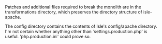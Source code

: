 Patches and additional files required to break the monolith are in the transformations directory, which preserves the directory structure of isle-apache.

The config directory contains the contents of Isle's config/apache directory. I'm not certain whether anything other than 'settings.production.php' is useful. 'php.production.ini' could prove so.
